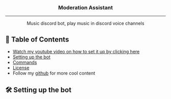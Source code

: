 <h3 align="center">Moderation Assistant</h3>

<div align="center">

</div>

---

<p align="center"> Music discord bot, play music in discord voice channels
    <br> 
</p>


## 📝 Table of Contents 

+ [Watch my youtube video on how to set it up by clicking here](https://youtu.be/P17_XEUgPfU)
+ [Setting up the bot](https://github.com/reconlx/music-discord-bot/blob/main/README.md#-setting-up-the-bot)
+ [Commands](https://github.com/reconlx/music-discord-bot/blob/main/README.md#-commands)
+ [License](https://github.com/reconlx/music-discord-bot/blob/main/LICENCE)
+ Follow my [github](https://github.com/reconlx) for more cool content

## 🛠 Setting up the bot 
